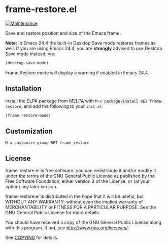 frame-restore.el
================

[![Maintenance](https://img.shields.io/maintenance/yes/2014.svg)]()

Save and restore position and size of the Emacs frame.

**Note:** In Emacs 24.4 the built-in Desktop Save mode restores frames as well.
If you are using Emacs 24.4, you are **strongly** advised to use Desktop Save
mode instead, via:

```scheme
(desktop-save-mode)
```

Frame Restore mode will display a warning if enabled in Emacs 24.4.

Installation
------------

Install the ELPA package from [MELPA][] with `M-x
package-install RET frame-restore`, and add the following to your `init.el`:

```scheme
(frame-restore-mode)
```

Customization
-------------

`M-x customize-group RET frame-restore`

License
-------

frame-restore.el is free software: you can redistribute it and/or modify it
under the terms of the GNU General Public License as published by the Free
Software Foundation, either version 3 of the License, or (at your option) any
later version.

frame-restore.el is distributed in the hope that it will be useful, but WITHOUT
ANY WARRANTY; without even the implied warranty of MERCHANTABILITY or FITNESS
FOR A PARTICULAR PURPOSE.  See the GNU General Public License for more details.

You should have received a copy of the GNU General Public License along with
this program.  If not, see http://www.gnu.org/licenses/.

See [COPYING][] for details.

[melpa]: http://melpa.milkbox.net
[copying]: https://github.com/lunaryorn/frame-restore.el/blob/master/COPYING
